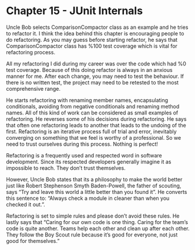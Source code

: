 # Chapter 15 - JUnit Internals

Uncle Bob selects ComparisonCompactor class as an example and he tries to refactor it. I think the idea behind this chapter is encouraging people to do refactoring. As you may guess before starting refactor, he says that ComparisonCompactor class has %100 test coverage which is vital for refactoring process.

All my refactoring I did during my career was over the code which had %0 test coverage. Because of this doing refactor is always in an anxious manner for me. After each change, you may need to test the behaviour. If there is no written test, the project may need to be retested to the most comprehensive range.

He starts refactoring with renaming member names, encapsulating conditionals, avoiding from negative conditionals and renaming method names. All of this kind of work can be considered as small examples of refactoring. He reverses some of his decisions during refactoring. He says that often one refactoring leads to another that leads to the undoing of the first. Refactoring is an iterative process full of trial and error, inevitably converging on something that we feel is worthy of a professional. So we need to trust ourselves during this process. Nothing is perfect!

Refactoring is a frequently used and respected word in software development. Since its respected developers generally imagine it as impossible to reach. They don’t trust themselves.

However, Uncle Bob states that its a philosophy to make the world better just like Robert Stephenson Smyth Baden-Powell, the father of scouting, says “Try and leave this world a little better than you found it”. He converts this sentence to: “Always check a module in cleaner than when you checked it out.”.

Refactoring is set to simple rules and please don’t avoid these rules. He lastly says that “Caring for our own code is one thing. Caring for the team’s code is quite another. Teams help each other and clean up after each other. They follow the Boy Scout rule because it’s good for everyone, not just good for themselves.”
